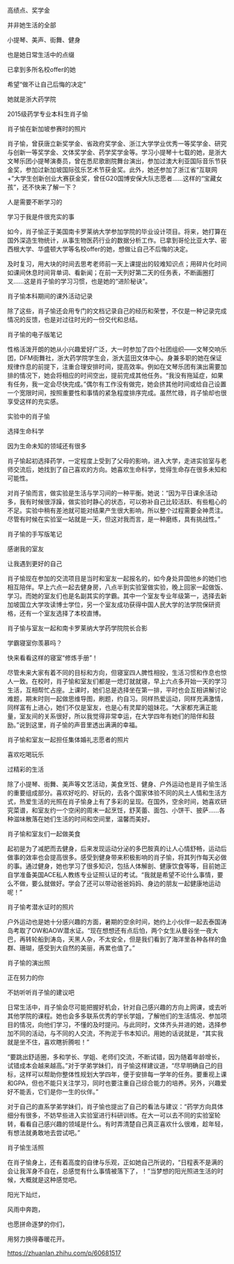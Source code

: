 高绩点、奖学金

并非她生活的全部

小提琴、美声、街舞、健身

也是她日常生活中的点缀

已拿到多所名校offer的她

希望“做不让自己后悔的决定”

她就是浙大药学院

2015级药学专业本科生肖子愉




肖子愉在新加坡参赛时的照片

肖子愉，曾获唐立新奖学金、省政府奖学金、浙江大学学业优秀一等奖学金、研究与创新一等奖学金、文体奖学金、药学奖学金等。学习小提琴十七载的她，是浙大文琴乐团小提琴演奏员，曾在悉尼歌剧院舞台演出，参加过澳大利亚国际音乐节获金奖，参加过新加坡国际弦乐艺术节获金奖。此外，她还参加了浙江省“互联网+”大学生创新创业大赛获金奖，曾任G20国博安保大队志愿者……这样的“宝藏女孩”，还不快来了解一下？




人是需要不断学习的

学习于我是件很充实的事

如今，肖子愉正于美国南卡罗莱纳大学参加学院的毕业设计项目。将来，她打算在国外深造生物统计，从事生物医药行业的数据分析工作。已拿到哥伦比亚大学、密西根大学、华盛顿大学等名校offer的她，想做让自己不后悔的决定。

及时复习，用大块的时间去思考老师前一天上课提出的较难知识点；用碎片化时间如课间休息时间背单词、看新闻；在前一天列好第二天的任务表，不断画圈打叉……这是肖子愉的学习习惯，也是她的“进阶秘诀”。






肖子愉本科期间的课外活动记录

除了这些，肖子愉还会用专门的文档记录自己的经历和荣誉，不仅是一种记录完成情况的反馈，也是对过往时光的一份交代和总结。






肖子愉的电子版笔记

性格活泼开朗的她从小兴趣爱好广泛，大一时参加了四个社团组织——文琴交响乐团，DFM街舞社，浙大药学院学生会，浙大蓝田文体中心。身兼多职的她在保证规律作息的前提下，注重合理安排时间，提高效率。例如在文琴乐团有演出需要加排的情况下，她会将相应的时间空出，提前完成其他任务。“我没有拖延症，如果有任务，我一定会尽快完成。”偶尔有工作没有做完，她会挤其他时间或给自己设置一个宽限时间，按照重要性和事情的紧急程度排序完成。虽然忙碌，肖子愉却也很享受这样的充实感。






实验中的肖子愉


选择生命科学

因为生命未知的领域还有很多


肖子愉起初选择药学，一定程度上受到了父母的影响，进入大学，走进实验室与老师交流后，她找到了自己喜欢的方向。她喜欢生命科学，觉得生命存在很多未知和可能性。


对肖子愉而言，做实验是生活与学习间的一种平衡。她说：“因为平日课余活动多，我有时候很浮躁，做实验时静心的状态，可以弥补自己比较活跃、有些粗心的不足。实验中稍有差池就可能对结果产生很大影响，所以整个过程需要全神贯注。尽管有时候在实验室一站就是一天，但这对我而言，是一种磨练，具有挑战性。”






肖子愉的手写版笔记


感谢我的室友

让我遇到更好的自己

肖子愉现在参加的交流项目是当时和室友一起报名的，如今身处异国他乡的她们也相互陪伴。早上六点一起去健身房，八点半到实验室做实验，晚上回家一起做饭、学习。而她的室友们也是名副其实的学霸。其中一个室友专业年级第一，选择去新加坡国立大学攻读博士学位，另一个室友成功获得中国人民大学的法学院保研资格，还有一个室友选择了本校直博。






肖子愉与室友一起和南卡罗莱纳大学药学院院长合影

学霸寝室你羡慕吗？

快来看看这样的寝室“修炼手册”！

尽管未来大家有着不同的目标和方向，但寝室四人脾性相投，生活习惯和作息也惊人一致。在校时，肖子愉和室友们都是一熄灯就就寝，早上六点多开始一天的学习生活，互相帮忙占座。上课时，她们总是选择坐在第一排，平时也会互相讲解讨论难题，期末时则一起做思维导图，刷题，约自习。同样热爱运动，同样充满激情，同样富有上进心，她们不仅是室友，也是心有灵犀的姐妹花。“大家都充满正能量，室友间的关系很好，所以我觉得非常幸运，在大学四年有她们的陪伴和鼓励。”说到这里，肖子愉的声音里透出满满的幸福。








肖子愉和室友一起担任集体婚礼志愿者的照片

喜欢吃喝玩乐

过精彩的生活


除了小提琴、街舞、美声等文艺活动，美食烹饪、健身、户外运动也是肖子愉生活的重要组成部分。喜欢好吃的、好玩的，去各个国家体验不同的风土人情和生活方式，热爱生活的光照在肖子愉身上有了多彩的呈现。在国外，空余时间，她喜欢研究菜谱，和室友约一个空闲的周末一起烹饪，舒芙蕾、面包、小饼干、披萨……各种滋味散落在她们生活的时间和空间里，温馨而美好。






肖子愉和室友们一起做美食

起初是为了减肥而去健身，后来发现运动分泌的多巴胺真的让人心情舒畅，运动后做事的效率也会提高很多。感受到健身带来积极影响的肖子愉，将其列作每天必做的事。通过健身，她也学习了很多知识，包括人体解剖、健康饮食等等，目前她正自学准备美国ACE私人教练专业证照认证的考试。“我就是希望不论什么事情，要么不做，要么就做好。学会了还可以带动爸爸妈妈、身边的朋友一起健康地运动呢！”






肖子愉考潜水证时的照片

户外运动也是她十分感兴趣的方面，暑期的空余时间，她约上小伙伴一起去泰国涛岛考取了OW和AOW潜水证。“现在想想还有点后怕，两个女生从曼谷坐一夜大巴，再转轮船到涛岛，天黑人杂，不太安全，但是我们看到了海洋里各种各样的鱼群、珊瑚，感受到大自然的美丽，再累也值了。”






肖子愉的演出照

正在努力的你

不妨听听肖子愉的建议吧

日常生活中，肖子愉会尽可能把握好机会，针对自己感兴趣的方向上网课，或去听其他学院的课程。她也会多多联系优秀的学长学姐，了解他们的生活情况、参加项目的情况，向他们学习，不懂的及时提问。与此同时，文体齐头并进的她，选择参加不同的活动，与不同的人交流，不拘泥于书本知识。用她的话说就是，“其实我就是坐不住，喜欢瞎折腾啦！”


“要跳出舒适圈，多和学长、学姐、老师们交流，不断试错，因为随着年龄增长，试错成本会越来越高。”对于学弟学妹们，肖子愉这样建议道，“尽早明确自己的目标，这样可以帮助你整体性规划大学四年，便于安排每一学年的任务。要重视上课和GPA，但也不能只关注学习，同时也要注重自己综合能力的培养。另外，兴趣爱好不能丢，它们是你一生的伙伴。”


对于自己的直系学弟学妹们，肖子愉也提出了自己的看法与建议：“药学方向具体细分有很多，不妨早些进入实验室进行科研训练。在大一可以去不同的实验室轮转，看看自己感兴趣的领域是什么。有时弄清楚自己真正喜欢什么很难，趁年轻，有想法就勇敢地去尝试吧。”




肖子愉生活照

在肖子愉身上，还有着高度的自律与乐观，正如她自己所说的，“日程表不是满的会让我浑身不自在，总感觉有什么事情被落下了，！”当梦想的阳光照进生活的时候，大概就是这种感觉吧。

阳光下灿烂，

风雨中奔跑，

也愿拼命逐梦的你们，

用努力换得春暖花开。

https://zhuanlan.zhihu.com/p/60681517
